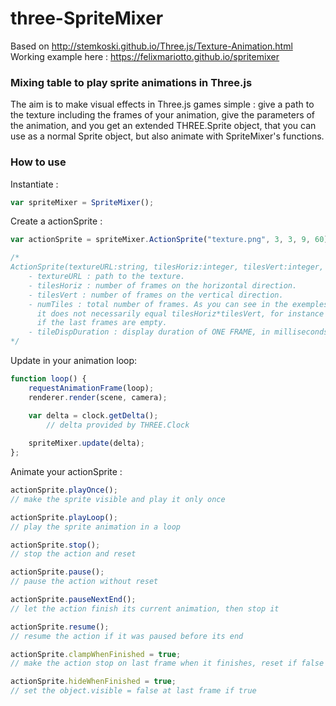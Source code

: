 # three-SpriteMixer
Based on http://stemkoski.github.io/Three.js/Texture-Animation.html  
Working example here : https://felixmariotto.github.io/spritemixer

### Mixing table to play sprite animations in Three.js ###

The aim is to make visual effects in Three.js games simple : give a path to the texture including the frames of your animation, give the parameters of the animation, and you get an extended THREE.Sprite object, that you can use as a normal Sprite object, but also animate with SpriteMixer's functions.

### How to use ###
Instantiate :
```javascript
var spriteMixer = SpriteMixer();
```  

Create a actionSprite :
```javascript
var actionSprite = spriteMixer.ActionSprite("texture.png", 3, 3, 9, 60);

/*
ActionSprite(textureURL:string, tilesHoriz:integer, tilesVert:integer, numTiles:integer, tileDispDuration:integer)
	- textureURL : path to the texture.
	- tilesHoriz : number of frames on the horizontal direction.
	- tilesVert : number of frames on the vertical direction.
	- numTiles : total number of frames. As you can see in the exemples,
	  it does not necessarily equal tilesHoriz*tilesVert, for instance
	  if the last frames are empty.
	- tileDispDuration : display duration of ONE FRAME, in milliseconds.
*/
```  

Update in your animation loop:
```javascript
function loop() {
	requestAnimationFrame(loop);
	renderer.render(scene, camera);

	var delta = clock.getDelta();
        // delta provided by THREE.Clock
			
	spriteMixer.update(delta);
};
```
Animate your actionSprite :
```javascript
actionSprite.playOnce();
// make the sprite visible and play it only once

actionSprite.playLoop();
// play the sprite animation in a loop

actionSprite.stop();
// stop the action and reset

actionSprite.pause();
// pause the action without reset

actionSprite.pauseNextEnd();
// let the action finish its current animation, then stop it

actionSprite.resume();
// resume the action if it was paused before its end

actionSprite.clampWhenFinished = true;
// make the action stop on last frame when it finishes, reset if false

actionSprite.hideWhenFinished = true;
// set the object.visible = false at last frame if true

```  



